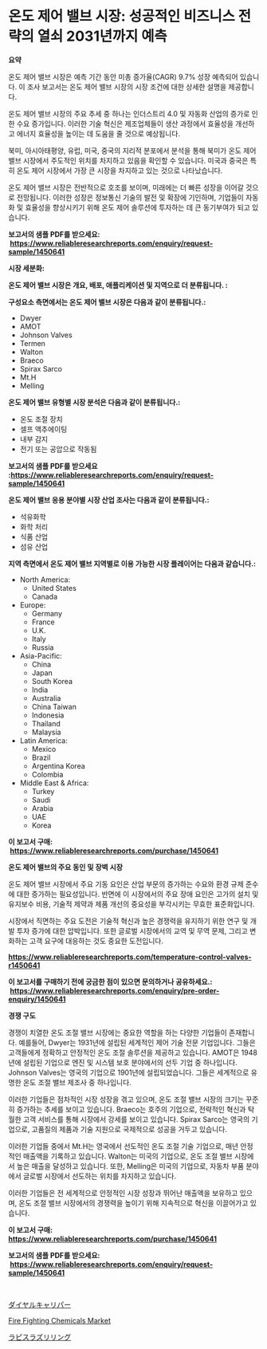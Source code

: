 <p><h1>온도 제어 밸브 시장: 성공적인 비즈니스 전략의 열쇠 2031년까지 예측</h1></p><p><strong>요약</strong></p>
<p><p>온도 제어 밸브 시장은 예측 기간 동안 미총 증가율(CAGR) 9.7% 성장 예측되어 있습니다. 이 조사 보고서는 온도 제어 밸브 시장의 시장 조건에 대한 상세한 설명을 제공합니다.</p><p>온도 제어 밸브 시장의 주요 추세 중 하나는 인더스트리 4.0 및 자동화 산업의 증가로 인한 수요 증가입니다. 이러한 기술 혁신은 제조업체들이 생산 과정에서 효율성을 개선하고 에너지 효율성을 높이는 데 도움을 줄 것으로 예상됩니다.</p><p>북미, 아시아태평양, 유럽, 미국, 중국의 지리적 분포에서 분석을 통해 북미가 온도 제어 밸브 시장에서 주도적인 위치를 차지하고 있음을 확인할 수 있습니다. 미국과 중국은 특히 온도 제어 시장에서 가장 큰 시장을 차지하고 있는 것으로 나타났습니다.</p><p>온도 제어 밸브 시장은 전반적으로 호조를 보이며, 미래에는 더 빠른 성장을 이어갈 것으로 전망됩니다. 이러한 성장은 정보통신 기술의 발전 및 확장에 기인하며, 기업들이 자동화 및 효율성을 향상시키기 위해 온도 제어 솔루션에 투자하는 데 큰 동기부여가 되고 있습니다.</p></p>
<p><strong>보고서의 샘플 PDF를 받으세요: &nbsp;<a href="https://www.reliableresearchreports.com/enquiry/request-sample/1450641">https://www.reliableresearchreports.com/enquiry/request-sample/1450641</a></strong></p>
<p><strong>시장 세분화:</strong></p>
<p><strong> 온도 제어 밸브 시장은 개요, 배포, 애플리케이션 및 지역으로 더 분류됩니다. :</strong></p>
<p><strong>구성요소 측면에서는 온도 제어 밸브 시장은 다음과 같이 분류됩니다.:</strong></p>
<p><ul><li>Dwyer</li><li>AMOT</li><li>Johnson Valves</li><li>Termen</li><li>Walton</li><li>Braeco</li><li>Spirax Sarco</li><li>Mt.H</li><li>Melling</li></ul></p>
<p><strong> 온도 제어 밸브 유형별 시장 분석은 다음과 같이 분류됩니다.:</strong></p>
<p><ul><li>온도 조절 장치</li><li>셀프 액추에이팅</li><li>내부 감지</li><li>전기 또는 공압으로 작동됨</li></ul></p>
<p><strong>보고서의 샘플 PDF를 받으세요 :<a href="https://www.reliableresearchreports.com/enquiry/request-sample/1450641">https://www.reliableresearchreports.com/enquiry/request-sample/1450641</a></strong></p>
<p><strong> 온도 제어 밸브 응용 분야별 시장 산업 조사는 다음과 같이 분류됩니다.:</strong></p>
<p><ul><li>석유화학</li><li>화학 처리</li><li>식품 산업</li><li>섬유 산업</li></ul></p>
<p><strong>지역 측면에서 온도 제어 밸브 지역별로 이용 가능한 시장 플레이어는 다음과 같습니다.:</strong></p>
<p><ul>
    <li>
        North America:
        <ul>
            <li>United States</li>
            <li>Canada</li>
        </ul>
    </li>
    <li>
        Europe:
        <ul>
            <li>Germany</li>
            <li>France</li>
            <li>U.K.</li>
            <li>Italy</li>
            <li>Russia</li>
        </ul>
    </li>
    <li>
        Asia-Pacific:
        <ul>
            <li>China</li>
            <li>Japan</li>
            <li>South Korea</li>
            <li>India</li>
            <li>Australia</li>
            <li>China Taiwan</li>
            <li>Indonesia</li>
            <li>Thailand</li>
            <li>Malaysia</li>
        </ul>
    </li>
    <li>
        Latin America:
        <ul>
            <li>Mexico</li>
            <li>Brazil</li>
            <li>Argentina Korea</li>
            <li>Colombia</li>
        </ul>
    </li>
    <li>
        Middle East & Africa:
        <ul>
            <li>Turkey</li>
            <li>Saudi</li>
            <li>Arabia</li>
            <li>UAE</li>
            <li>Korea</li>
        </ul>
    </li>
    </ul></p>
<p><strong>이 보고서 구매: &nbsp;<a href="https://www.reliableresearchreports.com/purchase/1450641">https://www.reliableresearchreports.com/purchase/1450641</a></strong></p>
<p><strong>온도 제어 밸브의 주요 동인 및 장벽 시장</strong></p>
<p><p>온도 제어 밸브 시장에서 주요 기동 요인은 산업 부문의 증가하는 수요와 환경 규제 준수에 대한 증가하는 필요성입니다. 반면에 이 시장에서의 주요 장애 요인은 고가의 설치 및 유지보수 비용, 기술적 제약과 제품 개선의 중요성을 부각시키는 무효한 표준화입니다.</p><p>시장에서 직면하는 주요 도전은 기술적 혁신과 높은 경쟁력을 유지하기 위한 연구 및 개발 투자 증가에 대한 압박입니다. 또한 글로벌 시장에서의 교역 및 무역 문제, 그리고 변화하는 고객 요구에 대응하는 것도 중요한 도전입니다.</p></p>
<p><strong><a href="https://www.reliableresearchreports.com/temperature-control-valves-r1450641">https://www.reliableresearchreports.com/temperature-control-valves-r1450641</a></strong></p>
<p><strong>이 보고서를 구매하기 전에 궁금한 점이 있으면 문의하거나 공유하세요.: &nbsp;<a href="https://www.reliableresearchreports.com/enquiry/pre-order-enquiry/1450641">https://www.reliableresearchreports.com/enquiry/pre-order-enquiry/1450641</a></strong></p>
<p><strong>경쟁 구도</strong></p>
<p><p>경쟁이 치열한 온도 조절 밸브 시장에는 중요한 역할을 하는 다양한 기업들이 존재합니다. 예를들어, Dwyer는 1931년에 설립된 세계적인 제어 기술 전문 기업입니다. 그들은 고객들에게 정확하고 안정적인 온도 조절 솔루션을 제공하고 있습니다. AMOT은 1948년에 설립된 기업으로 엔진 및 시스템 보호 분야에서의 선두 기업 중 하나입니다. Johnson Valves는 영국의 기업으로 1901년에 설립되었습니다. 그들은 세계적으로 유명한 온도 조절 밸브 제조사 중 하나입니다.</p><p>이러한 기업들은 점차적인 시장 성장을 겪고 있으며, 온도 조절 밸브 시장의 크기는 꾸준히 증가하는 추세를 보이고 있습니다. Braeco는 호주의 기업으로, 전략적인 혁신과 탁월한 고객 서비스를 통해 시장에서 강세를 보이고 있습니다. Spirax Sarco는 영국의 기업으로, 고품질의 제품과 기술 지원으로 국제적으로 성공을 거두고 있습니다.</p><p>이러한 기업들 중에서 Mt.H는 영국에서 선도적인 온도 조절 기술 기업으로, 매년 안정적인 매출액을 기록하고 있습니다. Walton는 미국의 기업으로, 온도 조절 밸브 시장에서 높은 매출을 달성하고 있습니다. 또한, Melling은 미국의 기업으로, 자동차 부품 분야에서 글로벌 시장에서 선도하는 위치를 차지하고 있습니다.</p><p>이러한 기업들은 전 세계적으로 안정적인 시장 성장과 뛰어난 매출액을 보유하고 있으며, 온도 조절 밸브 시장에서의 경쟁력을 높이기 위해 지속적으로 혁신을 이끌어가고 있습니다.</p></p>
<p><strong>이 보고서 구매: &nbsp; <a href="https://www.reliableresearchreports.com/purchase/1450641">https://www.reliableresearchreports.com/purchase/1450641</a></strong></p>
<p><strong>보고서의 샘플 PDF를 받으세요: &nbsp;<a href="https://www.reliableresearchreports.com/enquiry/request-sample/1450641">https://www.reliableresearchreports.com/enquiry/request-sample/1450641</a></strong><strong></strong></p>
<p>&nbsp;</p>
<p><p><a href="https://medium.com/@candiceveum_27405/%E3%83%80%E3%82%A4%E3%83%A4%E3%83%AB%E3%82%AD%E3%83%A3%E3%83%AA%E3%83%91%E3%83%BC%E5%B8%82%E5%A0%B4%E3%83%AC%E3%83%9D%E3%83%BC%E3%83%88%E3%81%AB%E3%81%8A%E3%81%84%E3%81%A6-%E3%81%93%E3%81%AE%E5%B8%82%E5%A0%B4%E3%81%AE%E6%9C%80%E6%96%B0%E3%81%AE%E3%83%88%E3%83%AC%E3%83%B3%E3%83%89%E3%82%84%E6%88%90%E9%95%B7%E3%81%AE%E6%A9%9F%E4%BC%9A%E3%81%8C%E6%98%8E%E3%82%89%E3%81%8B%E3%81%AB%E3%81%95%E3%82%8C%E3%81%A6%E3%81%84%E3%81%BE%E3%81%99-e18497e4fe1a">ダイヤルキャリパー</a></p><p><a href="https://military-diascia-e68.notion.site/Fire-Fighting-Chemicals-Market-Size-Share-Trends-Analysis-Report-By-Material-By-Type-By-End-use-61f8c192382d41918961e5c148bd8b27">Fire Fighting Chemicals Market</a></p><p><a href="https://medium.com/@karinaokon69/%E3%83%A9%E3%83%94%E3%82%B9%E3%83%A9%E3%82%BA%E3%83%AA%E3%83%AA%E3%83%B3%E3%82%B0%E5%B8%82%E5%A0%B4%E3%81%AE%E5%88%86%E6%9E%90-%E3%82%B0%E3%83%AD%E3%83%BC%E3%83%90%E3%83%AB%E7%94%A3%E6%A5%AD%E3%81%AE%E8%A6%96%E7%82%B9%E3%81%A8%E4%BA%88%E6%B8%AC-2024%E5%B9%B4%E3%81%8B%E3%82%892031%E5%B9%B4-72d8b3f46f67">ラピスラズリリング</a></p></p>